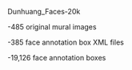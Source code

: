 Dunhuang_Faces-20k

-485 original mural images

-385 face annotation box XML files

-19,126 face annotation boxes
